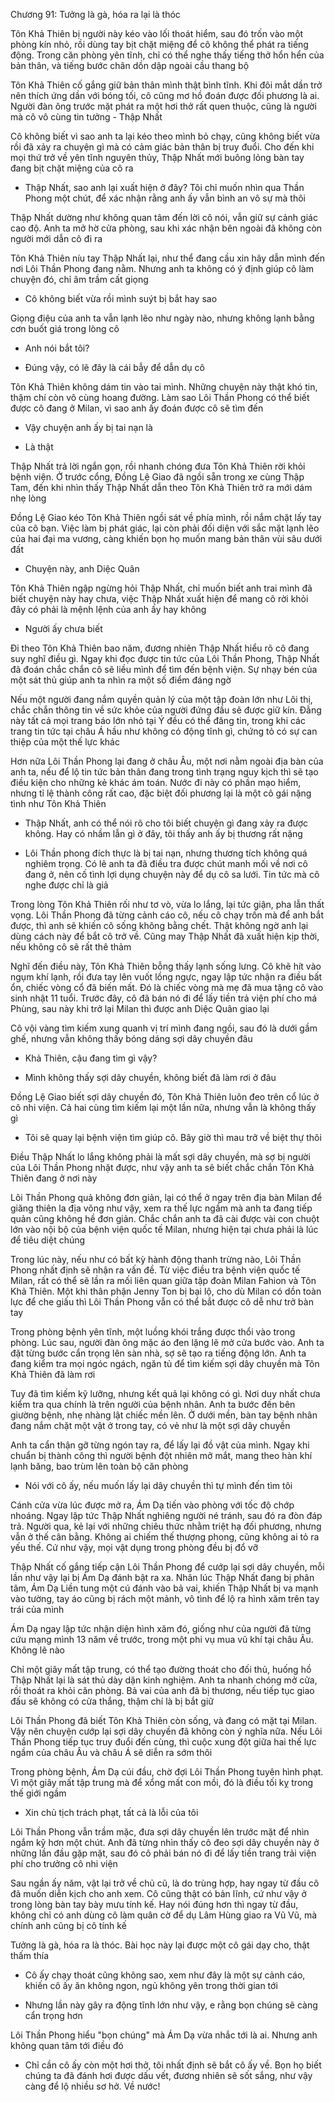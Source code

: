 




Chương 91: Tưởng là gà, hóa ra lại là thóc

Tôn Khả Thiên bị người này kéo vào lối thoát hiểm, sau đó trốn vào một phòng kín nhỏ, rồi dùng tay bịt chặt miệng để cô không thể phát ra tiếng động. Trong căn phòng yên tĩnh, chỉ có thể nghe thấy tiếng thở hổn hển của bản thân, và tiếng bước chân dồn dập ngoài cầu thang bộ

Tôn Khả Thiên cố gắng giữ bản thân mình thật bình tĩnh. Khi đôi mắt dần trở nên thích ứng dần với bóng tối, cô cũng mơ hồ đoán được đối phương là ai. Người đàn ông trước mặt phát ra một hơi thở rất quen thuộc, cũng là người mà cô vô cùng tin tưởng - Thập Nhất

Cô không biết vì sao anh ta lại kéo theo mình bỏ chạy, cũng không biết vừa rồi đã xảy ra chuyện gì mà có cảm giác bản thân bị truy đuổi. Cho đến khi mọi thứ trở về yên tĩnh nguyên thủy, Thập Nhất mới buông lỏng bàn tay đang bịt chặt miệng của cô ra

- Thập Nhất, sao anh lại xuất hiện ở đây? Tôi chỉ muốn nhìn qua Thần Phong một chút, để xác nhận rằng anh ấy vẫn bình an vô sự mà thôi

Thập Nhất dường như không quan tâm đến lời cô nói, vẫn giữ sự cảnh giác cao độ. Anh ta mở hờ cửa phòng, sau khi xác nhận bên ngoài đã không còn người mới dẫn cô đi ra

Tôn Khả Thiên níu tay Thập Nhất lại, như thể đang cầu xin hãy dẫn mình đến nơi Lôi Thần Phong đang nằm. Nhưng anh ta không có ý định giúp cô làm chuyện đó, chỉ âm trầm cất giọng

- Cô không biết vừa rồi mình suýt bị bắt hay sao

Giọng điệu của anh ta vẫn lạnh lẽo như ngày nào, nhưng không lạnh bằng cơn buốt giá trong lòng cô

- Anh nói bắt tôi?

- Đúng vậy, có lẽ đây là cái bẫy để dẫn dụ cô


Tôn Khả Thiên không dám tin vào tai mình. Những chuyện này thật khó tin, thậm chí còn vô cùng hoang đường. Làm sao Lôi Thần Phong có thể biết được cô đang ở Milan, vì sao anh ấy đoán được cô sẽ tìm đến

- Vậy chuyện anh ấy bị tai nạn là

- Là thật

Thập Nhất trả lời ngắn gọn, rồi nhanh chóng đưa Tôn Khả Thiên rời khỏi bệnh viện. Ở trước cổng, Đồng Lệ Giao đã ngồi sẵn trong xe cùng Thập Tam, đến khi nhìn thấy Thập Nhất dẫn theo Tôn Khả Thiên trở ra mới dám nhẹ lòng

Đồng Lệ Giao kéo Tôn Khả Thiên ngồi sát về phía mình, rồi nắm chặt lấy tay của cô bạn. Việc làm bị phát giác, lại còn phải đối diện với sắc mặt lạnh lẽo của hai đại ma vương, càng khiến bọn họ muốn mang bản thân vùi sâu dưới đất

- Chuyện này, anh Diệc Quân

Tôn Khả Thiên ngập ngừng hỏi Thập Nhất, chỉ muốn biết anh trai mình đã biết chuyện này hay chưa, việc Thập Nhất xuất hiện để mang cô rời khỏi đây có phải là mệnh lệnh của anh ấy hay không

- Người ấy chưa biết

Đi theo Tôn Khả Thiên bao năm, đương nhiên Thập Nhất hiểu rõ cô đang suy nghĩ điều gì. Ngay khi đọc được tin tức của Lôi Thần Phong, Thập Nhất đã đoán chắc chắn cô sẽ liều mình để tìm đến bệnh viện. Sự nhạy bén của một sát thủ giúp anh ta nhìn ra một số điểm đáng ngờ

Nếu một người đang nắm quyền quản lý của một tập đoàn lớn như Lôi thị, chắc chắn thông tin về sức khỏe của người đứng đầu sẽ được giữ kín. Đằng này tất cả mọi trang báo lớn nhỏ tại Ý đều có thể đăng tin, trong khi các trang tin tức tại châu Á hầu như không có động tĩnh gì, chứng tỏ có sự can thiệp của một thế lực khác

Hơn nữa Lôi Thần Phong lại đang ở châu Âu, một nơi nằm ngoài địa bàn của anh ta, nếu để lộ tin tức bản thân đang trong tình trạng nguy kịch thì sẽ tạo điều kiện cho những kẻ khác ám toán. Nước đi này có phần mạo hiểm, nhưng tỉ lệ thành công rất cao, đặc biệt đối phương lại là một cô gái nặng tình như Tôn Khả Thiên

- Thập Nhất, anh có thể nói rõ cho tôi biết chuyện gì đang xảy ra được không. Hay có nhầm lẫn gì ở đây, tôi thấy anh ấy bị thương rất nặng

- Lôi Thần phong đích thực là bị tai nạn, nhưng thương tích không quá nghiêm trọng. Có lẽ anh ta đã điều tra được chút manh mối về nơi cô đang ở, nên cố tình lợi dụng chuyện này để dụ cô sa lưới. Tin tức mà cô nghe được chỉ là giả

Trong lòng Tôn Khả Thiên rối như tơ vò, vừa lo lắng, lại tức giận, pha lẫn thất vọng. Lôi Thần Phong đã từng cảnh cáo cô, nếu cô chạy trốn mà để anh bắt được, thì anh sẽ khiến cô sống không bằng chết. Thật không ngờ anh lại dùng cách này để bắt cô trở về. Cũng may Thập Nhất đã xuất hiện kịp thời, nếu không cô sẽ rất thê thảm

Nghĩ đến điều này, Tôn Khả Thiên bỗng thấy lạnh sống lưng. Cô khẽ hít vào ngụm khí lạnh, rồi đưa tay lên vuốt lồng ngực, ngay lập tức nhận ra điều bất ổn, chiếc vòng cổ đã biến mất. Đó là chiếc vòng mà mẹ đã mua tặng cô vào sinh nhật 11 tuổi. Trước đây, cô đã bán nó đi để lấy tiền trả viện phí cho má Phùng, sau này khi trở lại Milan thì được anh Diệc Quân giao lại

Cô vội vàng tìm kiếm xung quanh vị trí mình đang ngồi, sau đó là dưới gầm ghế, nhưng vẫn không thấy bóng dáng sợi dây chuyền đâu


- Khả Thiên, cậu đang tìm gì vậy?

- Mình không thấy sợi dây chuyền, không biết đã làm rơi ở đâu

Đồng Lệ Giao biết sợi dây chuyền đó, Tôn Khả Thiên luôn đeo trên cổ lúc ở cô nhi viện. Cả hai cùng tìm kiếm lại một lần nữa, nhưng vẫn là không thấy gì

- Tôi sẽ quay lại bệnh viện tìm giúp cô. Bây giờ thì mau trở về biệt thự thôi

Điều Thập Nhất lo lắng không phải là mất sợi dây chuyền, mà sợ bị người của Lôi Thần Phong nhặt được, như vậy anh ta sẽ biết chắc chắn Tôn Khả Thiên đang ở nơi này

Lôi Thần Phong quả không đơn giản, lại có thể ở ngay trên địa bàn Milan để giăng thiên la địa võng như vậy, xem ra thế lực ngầm mà anh ta đang tiếp quản cũng không hề đơn giản. Chắc chắn anh ta đã cài được vài con chuột lớn vào nội bộ của bệnh viện quốc tế Milan, nhưng hiện tại chưa phải là lúc để tiêu diệt chúng

Trong lúc này, nếu như có bất kỳ hành động thanh trừng nào, Lôi Thần Phong nhất định sẽ nhận ra vấn đề. Từ việc điều tra bệnh viện quốc tế Milan, rất có thể sẽ lần ra mối liên quan giữa tập đoàn Milan Fahion và Tôn Khả Thiên. Một khi thân phận Jenny Ton bị bại lộ, cho dù Milan có dồn toàn lực để che giấu thì Lôi Thần Phong vẫn có thể bắt được cô dễ như trở bàn tay

Trong phòng bệnh yên tĩnh, một luồng khói trắng được thổi vào trong phòng. Lúc sau, người đàn ông mặc áo đen lặng lẽ mở cửa bước vào. Anh ta đặt từng bước cẩn trọng lên sàn nhà, sợ sẽ tạo ra tiếng động lớn. Anh ta đang kiểm tra mọi ngóc ngách, ngăn tủ để tìm kiếm sợi dây chuyền mà Tôn Khả Thiên đã làm rơi

Tuy đã tìm kiếm kỹ lưỡng, nhưng kết quả lại không có gì. Nơi duy nhất chưa kiểm tra qua chính là trên người của bệnh nhân. Anh ta bước đến bên giường bệnh, nhẹ nhàng lật chiếc mền lên. Ở dưới mền, bàn tay bệnh nhân đang nắm chặt một vật ở trong tay, có vẻ như là một sợi dây chuyền

Anh ta cẩn thận gỡ từng ngón tay ra, để lấy lại đồ vật của mình. Ngay khi chuẩn bị thành công thì người bệnh đột nhiên mở mắt, mang theo hàn khí lạnh băng, bao trùm lên toàn bộ căn phòng

- Nói với cô ấy, nếu muốn lấy lại dây chuyền thì tự mình đến tìm tôi

Cánh cửa vừa lúc được mở ra, Ám Dạ tiến vào phòng với tốc độ chớp nhoáng. Ngay lập tức Thập Nhất nghiêng người né tránh, sau đó ra đòn đáp trả. Người qua, kẻ lại với những chiêu thức nhằm triệt hạ đối phương, nhưng vẫn ở thế cân bằng. Không ai chiếm thế thượng phong, cũng không ai tỏ ra yếu thế. Cứ như vậy, mọi vật dụng trong phòng đều bị đổ vỡ

Thập Nhất cố gắng tiếp cận Lôi Thần Phong để cướp lại sợi dây chuyền, mỗi lần như vậy lại bị Ám Dạ đánh bật ra xa. Nhân lúc Thập Nhất đang bị phân tâm, Ám Dạ Liền tung một cú đánh vào bả vai, khiến Thập Nhất bị va mạnh vào tường, tay áo cũng bị rách một mảnh, vô tình để lộ ra hình xăm trên tay trái của mình

Ám Dạ ngay lập tức nhận diện hình xăm đó, giống như của người đã từng cứu mạng mình 13 năm về trước, trong một phi vụ mua vũ khí tại châu Âu. Không lẽ nào

Chỉ một giây mất tập trung, có thể tạo đường thoát cho đối thủ, huống hồ Thập Nhất lại là sát thủ dày dặn kinh nghiệm. Anh ta nhanh chóng mở cửa, rồi thoát ra khỏi căn phòng. Bả vai của anh đã bị thương, nếu tiếp tục giao đấu sẽ không có cửa thắng, thậm chí là bị bắt giữ


Lôi Thần Phong đã biết Tôn Khả Thiên còn sống, và đang có mặt tại Milan. Vậy nên chuyện cướp lại sợi dây chuyền đã không còn ý nghĩa nữa. Nếu Lôi Thần Phong tiếp tục truy đuổi đến cùng, thì cuộc xung đột giữa hai thế lực ngầm của châu Âu và châu Á sẽ diễn ra sớm thôi

Trong phòng bệnh, Ám Dạ cúi đầu, chờ đợi Lôi Thần Phong tuyên hình phạt. Vì một giây mất tập trung mà để xổng mất con mồi, đó là điều tối kỵ trong thế giới ngầm

- Xin chủ tịch trách phạt, tất cả là lỗi của tôi

Lôi Thần Phong vẫn trầm mặc, đưa sợi dây chuyền lên trước mặt để nhìn ngắm kỹ hơn một chút. Anh đã từng nhìn thấy cô đeo sợi dây chuyền này ở những lần đầu gặp mặt, sau đó cô phải bán nó đi để lấy tiền trang trải viện phí cho trưởng cô nhi viện

Sau ngần ấy năm, vật lại trở về chủ cũ, là do trùng hợp, hay ngay từ đầu cô đã muốn diễn kịch cho anh xem. Cô cũng thật có bản lĩnh, cứ như vậy ở trong lòng bàn tay bày mưu tính kế. Hay nói đúng hơn thì ngay từ đầu, không chỉ có anh dùng cô làm quân cờ để dụ Lâm Hùng giao ra Vũ Vũ, mà chính anh cũng bị cô tính kế

Tưởng là gà, hóa ra là thóc. Bài học này lại được một cô gái dạy cho, thật thấm thía

- Cô ấy chạy thoát cũng không sao, xem như đây là một sự cảnh cáo, khiến cô ấy ăn không ngon, ngủ không yên trong thời gian tới

- Nhưng lần này gây ra động tĩnh lớn như vậy, e rằng bọn chúng sẽ càng cẩn trọng hơn

Lôi Thần Phong hiểu "bọn chúng" mà Ám Dạ vừa nhắc tới là ai. Nhưng anh không quan tâm tới điều đó

- Chỉ cần cô ấy còn một hơi thở, tôi nhất định sẽ bắt cô ấy về. Bọn họ biết chúng ta đã đánh hơi được dấu vết, đương nhiên sẽ sốt sắng, như vậy càng để lộ nhiều sơ hở. Về nước!




